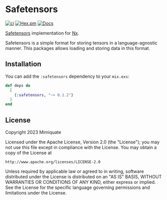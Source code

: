 # Safetensors

[![ci](https://github.com/mimiquate/safetensors/actions/workflows/ci.yml/badge.svg?branch=main)](https://github.com/mimiquate/safetensors/actions?query=branch%3Amain)
[![Hex.pm](https://img.shields.io/hexpm/v/safetensors.svg)](https://hex.pm/packages/safetensors)
[![Docs](https://img.shields.io/badge/docs-gray.svg)](https://hexdocs.pm/safetensors)

[Safetensors](https://huggingface.co/docs/safetensors/index) implementation for [Nx](https://github.com/elixir-nx/nx).

Safetensors is a simple format for storing tensors in a language-agnostic manner. This packages allows loading and storing data in this format.

## Installation

You can add the `:safetensors` dependency to your `mix.exs`:

```elixir
def deps do
  [
    {:safetensors, "~> 0.1.2"}
  ]
end
```

## License

Copyright 2023 Mimiquate

Licensed under the Apache License, Version 2.0 (the "License");
you may not use this file except in compliance with the License.
You may obtain a copy of the License at

    http://www.apache.org/licenses/LICENSE-2.0

Unless required by applicable law or agreed to in writing, software
distributed under the License is distributed on an "AS IS" BASIS,
WITHOUT WARRANTIES OR CONDITIONS OF ANY KIND, either express or implied.
See the License for the specific language governing permissions and
limitations under the License.

